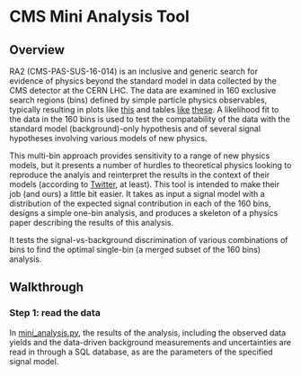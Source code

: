 # CMS Mini Analysis Tool

## Overview

RA2 (CMS-PAS-SUS-16-014) is an inclusive and generic search for evidence of physics beyond the standard model in data collected by the CMS detector at the CERN LHC. The data are examined in 160 exclusive search regions (bins) defined by simple particle physics observables, typically resulting in plots like [this](http://cms-results.web.cern.ch/cms-results/public-results/preliminary-results/SUS-16-014/CMS-PAS-SUS-16-014_Figure_006.pdf) and tables [like](http://cms-results.web.cern.ch/cms-results/public-results/preliminary-results/SUS-16-014/CMS-PAS-SUS-16-014_Table-aux_001.pdf) [these](http://cms-results.web.cern.ch/cms-results/public-results/preliminary-results/SUS-16-014/CMS-PAS-SUS-16-014_Table-aux_004.pdf). A likelihood fit to the data in the 160 bins is used to test the compatability of the data with the standard model (background)-only hypothesis and of several signal hypotheses involving various models of new physics. 

This multi-bin approach provides sensitivity to a range of new physics models, but it presents a number of hurdles to theoretical physics looking to reproduce the analyis and reinterpret the results in the context of their models (according to [Twitter](https://twitter.com/physicsmatt/status/761587454247833600), at least). This tool is intended to make their job (and ours) a little bit easier. It takes as input a signal model with a distribution of the expected signal contribution in each of the 160 bins, designs a simple one-bin analysis, and produces a skeleton of a physics paper describing the results of this analysis.

It tests the signal-vs-background discrimination of various combinations of bins to find the optimal single-bin (a merged subset of the 160 bins) analysis. 

## Walkthrough
 
### Step 1: read the data
In [mini_analysis.py](./scripts/mini_analysis.py), the results of the analysis, including the observed data yields and the data-driven background measurements and uncertainties are read in through a SQL database, as are the parameters of the specified signal model.

